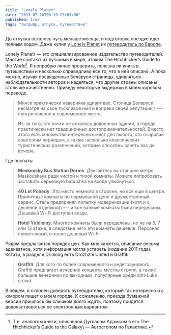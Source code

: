 ```yaml
---
title: "Lonely Planet"
date: "2013-07-16T00:19:25+03:00"
published: true
tags: "лытдыбр, отпуск, путешествие"
---
```


До отпуска осталось чуть меньше месяца, и подготовка поездке идет полным ходом. Даже купил у [Lonely Planet](http://www.lonelyplanet.com/) их [путеводитель по Eвропе](http://shop.lonelyplanet.com/europe/europe-on-a-shoestring-travel-guide-7/). 

Lonely Planet\ — это специализированное издательство путеводителей. Многие считают их лучшими в мире, этаким The Hitchhicker’s Guide to the World[^1]. Я попробую лично проверить, полезна ли книга в путешествии и насколько справедливо все то, что в ней описано. А пока можно, изучая посвященные Беларуси страницы, удивляться наблюдательности авторов и надеяться, что другие страны описаны столь же качественно. Приведу некоторые выдержки в моем корявом переводе.

> Минск практически наверняка удивит вас. Столица Беларуси, несмотря на свое тоскливое имя и вопреки своей репутации,\ --- прогрессивное и современное место.
>
>
> Из-за того, что почти не осталось довоенных зданий, в городе практически нет традиционных достопримечательностей. Вместо этого есть множество интересных мест для любого, кто очарован советским периодом, а также несколько классических туристических развлечений, которые способны занять вас до вечера. 

Где поспать:

> **Moskovsky Bus Station Dorms**. Двигайтесь на станцию метро Maskouskaya ради чистой и тихой комнаты. Можете попробовать заставить серьезную babushka на входе улыбнуться.
>
> **40 Let Pobedy**. Это место немного в стороне, но все еще в центре. Приличные комнаты по нормальной цене и дружественный сервис. Отель предпринял попытку модернизации (хотя и с дешевой отделкой)\ --- и все ванные комнаты были переделаны. Дешевый Wi-Fi доступен везде.
>
> **Hotel Yubileiny**. Многие комнаты были переделаны, но не на 5, 7 или 13 этаже, в следствие чего эти комнаты дешевле. Персонал приветливый, в холле дешевый Wi-Fi.    

Рядом предлагается порядок цен. Как мне кажется, описание весьма адекватное, хотя информация могла устареть (издание 2011 года). Кстати, в разделе Drinking есть Drozhzhi United и Graffiti.

> **Graffiti**. Для кого-то более современного и андеграундного. Graffiti предлагает вечерние концерты местных групп, а также большие вечеринки по выходным, популярные среди anti-Luka crowd.

В общем, я склонен доверять путеводителю, который так интересно и с юмором пишет  о моем городе. К сожалению, приезда бумажной версии пришлось бы слишком долго ждать, поэтому придется довольствоваться ее электронным вариантом.

[^1]: Т.е. аналогом книги, описанной Дугласом Адамсом в его The Hitchhicker’s Guide to the Galaxy\ — Автостопом по Галактике.
